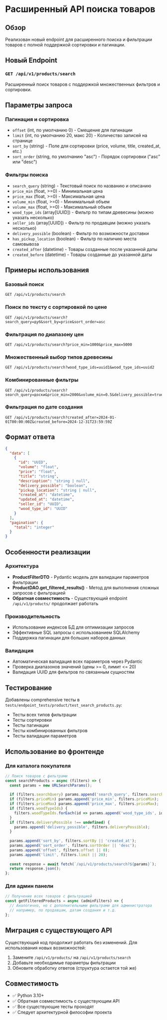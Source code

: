 # Расширенный API поиска товаров

## Обзор

Реализован новый endpoint для расширенного поиска и фильтрации товаров с полной поддержкой сортировки и пагинации.

## Новый Endpoint

### `GET /api/v1/products/search`

Расширенный поиск товаров с поддержкой множественных фильтров и сортировки.

## Параметры запроса

### Пагинация и сортировка
- `offset` (int, по умолчанию 0) - Смещение для пагинации
- `limit` (int, по умолчанию 20, макс 20) - Количество записей на странице
- `sort_by` (string) - Поле для сортировки (price, volume, title, created_at, etc.)
- `sort_order` (string, по умолчанию "asc") - Порядок сортировки ("asc" или "desc")

### Фильтры поиска
- `search_query` (string) - Текстовый поиск по названию и описанию
- `price_min` (float, >=0) - Минимальная цена
- `price_max` (float, >=0) - Максимальная цена
- `volume_min` (float, >=0) - Минимальный объем
- `volume_max` (float, >=0) - Максимальный объем
- `wood_type_ids` (array[UUID]) - Фильтр по типам древесины (можно указать несколько)
- `seller_ids` (array[UUID]) - Фильтр по продавцам (можно указать несколько)
- `delivery_possible` (boolean) - Фильтр по возможности доставки
- `has_pickup_location` (boolean) - Фильтр по наличию места самовывоза
- `created_after` (datetime) - Товары созданные после указанной даты
- `created_before` (datetime) - Товары созданные до указанной даты

## Примеры использования

### Базовый поиск
```
GET /api/v1/products/search
```

### Поиск по тексту с сортировкой по цене
```
GET /api/v1/products/search?search_query=дуб&sort_by=price&sort_order=asc
```

### Фильтрация по диапазону цен
```
GET /api/v1/products/search?price_min=1000&price_max=5000
```

### Множественный выбор типов древесины
```
GET /api/v1/products/search?wood_type_ids=uuid1&wood_type_ids=uuid2
```

### Комбинированные фильтры
```
GET /api/v1/products/search?search_query=доски&price_min=2000&volume_min=0.5&delivery_possible=true&sort_by=created_at&sort_order=desc
```

### Фильтрация по дате создания
```
GET /api/v1/products/search?created_after=2024-01-01T00:00:00Z&created_before=2024-12-31T23:59:59Z
```

## Формат ответа

```json
{
  "data": [
    {
      "id": "UUID",
      "volume": "float",
      "price": "float",
      "title": "string",
      "descrioption": "string | null",
      "delivery_possible": "boolean",
      "pickup_location": "string | null",
      "created_at": "datetime",
      "updated_at": "datetime",
      "seller_id": "UUID",
      "wood_type_id": "UUID"
    }
  ],
  "pagination": {
    "total": "integer"
  }
}
```

## Особенности реализации

### Архитектура
- **ProductFilterDTO** - Pydantic модель для валидации параметров фильтрации
- **ProductDAO.get_filtered_results()** - Метод для выполнения сложных запросов с фильтрацией
- **Обратная совместимость** - Существующий endpoint `/api/v1/products/` продолжает работать

### Производительность
- Использование индексов БД для оптимизации запросов
- Эффективные SQL запросы с использованием SQLAlchemy
- Поддержка пагинации для больших наборов данных

### Валидация
- Автоматическая валидация всех параметров через Pydantic
- Проверка диапазонов значений (цены >= 0, лимит <= 20)
- Валидация UUID для фильтров по связанным сущностям

## Тестирование

Добавлены comprehensive тесты в `tests/endpoint_tests/product/test_search_products.py`:
- Тесты всех типов фильтрации
- Тесты сортировки
- Тесты пагинации
- Тесты комбинированных фильтров
- Тесты валидации параметров

## Использование во фронтенде

### Для каталога покупателя
```javascript
// Поиск товаров с фильтрами
const searchProducts = async (filters) => {
  const params = new URLSearchParams();
  
  if (filters.searchQuery) params.append('search_query', filters.searchQuery);
  if (filters.priceMin) params.append('price_min', filters.priceMin);
  if (filters.priceMax) params.append('price_max', filters.priceMax);
  if (filters.woodTypeIds) {
    filters.woodTypeIds.forEach(id => params.append('wood_type_ids', id));
  }
  if (filters.deliveryPossible !== undefined) {
    params.append('delivery_possible', filters.deliveryPossible);
  }
  
  params.append('sort_by', filters.sortBy || 'created_at');
  params.append('sort_order', filters.sortOrder || 'desc');
  params.append('offset', filters.offset || 0);
  params.append('limit', filters.limit || 20);
  
  const response = await fetch(`/api/v1/products/search?${params}`);
  return response.json();
};
```

### Для админ панели
```javascript
// Получение всех товаров с фильтрацией
const getFilteredProducts = async (adminFilters) => {
  // Аналогично, но с дополнительными фильтрами для администратора
  // например, по продавцам, датам создания и т.д.
};
```

## Миграция с существующего API

Существующий код продолжит работать без изменений. Для использования новых возможностей:

1. Замените `/api/v1/products/` на `/api/v1/products/search`
2. Добавьте необходимые параметры фильтрации
3. Обновите обработку ответов (структура остается той же)

## Совместимость

- ✅ Python 3.10+
- ✅ Обратная совместимость с существующим API
- ✅ Все существующие тесты проходят
- ✅ Следует архитектурной философии проекта
